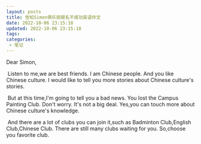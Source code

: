```yaml
---
layout: posts
title: 告知Simon俱乐部报名不成功英语作文
date: 2022-10-06 23:15:18
updated: 2022-10-06 23:15:18
tags: 
categories: 
 - 笔记
---
```

Dear Simon,

​	Listen to me,we are best friends. I am Chinese people. And you like Chinese culture. I would like to tell you more stories about Chinese culture's stories.

​	But at this time,I'm going to tell you a bad news. You lost the Campus Painting Club. Don't worry. It's not a big deal. Yes,you can touch more about Chinese culture's knowledge.

​	And there are a lot of clubs you can join it,such as Badminton Club,English Club,Chinese Club. There are still many clubs waiting for you. So,choose you favorite club.